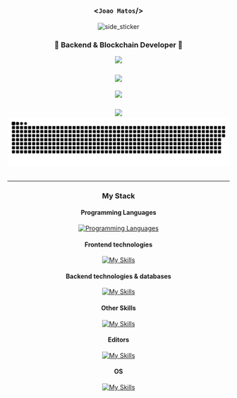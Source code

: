 <div align='center'>

### <`Joao Matos`/>

<img align="center" width=200px height=200px alt="side_sticker" src="https://media4.giphy.com/media/SHT2ELb4lvmLU9IcC1/giphy.gif?cid=ecf05e470tmy1mgsmn1iv62vzdhgio6opgei9mlmf2wjyuag&rid=giphy.gif&ct=s" />

### 👾 Backend & Blockchain Developer 👾 <br/>
  
<img src="https://user-images.githubusercontent.com/73097560/115834477-dbab4500-a447-11eb-908a-139a6edaec5c.gif"> 
  
  ###
  
  <img src="https://github-readme-stats.vercel.app/api?username=JoaoAJMatos&count_private=true&show_icons=true&theme=midnight-purple" />
  <br>
  <br>
  <img src="https://github-readme-stats.vercel.app/api/top-langs/?username=JoaoAJMatos&layout=compact&theme=midnight-purple" />
  
  ###

<img src="https://user-images.githubusercontent.com/73097560/115834477-dbab4500-a447-11eb-908a-139a6edaec5c.gif"> 

<div>
  <img src="https://github.com/Pepyn0/Pepyn0/raw/output/github-contribution-grid-snake.svg" alt="snake"></center>
</div>

<br/>

*****

### My Stack

#### Programming Languages

[![Programming Languages](https://skillicons.dev/icons?i=bash,c,cs,cpp,go,js,ts,lua,php,py,rust,&perline=11)](https://skillicons.dev)

#### Frontend technologies

[![My Skills](https://skillicons.dev/icons?i=bootstrap,css,html,jquery,react,styledcomponents,svg,vite,vue,materialui,&perline=10)](https://skillicons.dev)

#### Backend technologies & databases

[![My Skills](https://skillicons.dev/icons?i=sqlite,redis,nodejs,mysql,express,firebase,&perline=6)](https://skillicons.dev)

#### Other Skills

[![My Skills](https://skillicons.dev/icons?i=arduino,raspberrypi,regex,postman,latex,jest,git,github,cmake,&perline=9)](https://skillicons.dev)

#### Editors

[![My Skills](https://skillicons.dev/icons?i=neovim,vim,&perline=2)](https://skillicons.dev)

#### OS

[![My Skills](https://skillicons.dev/icons?i=linux,&perline=1)](https://skillicons.dev)



